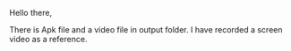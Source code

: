 Hello there,

There is Apk file and a video file in output folder. 
I have recorded a screen video as a reference.
